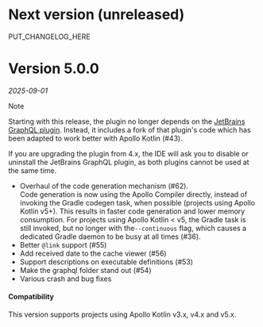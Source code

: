 # Next version (unreleased)

PUT_CHANGELOG_HERE

# Version 5.0.0

_2025-09-01_

> [!NOTE]
> Starting with this release, the plugin no longer depends on the [JetBrains GraphQL plugin](https://plugins.jetbrains.com/plugin/8097-graphql).
> Instead, it includes a fork of that plugin's code which has been adapted to work better with Apollo Kotlin (#43).
>
> If you are upgrading the plugin from 4.x, the IDE will ask you to disable or uninstall the JetBrains GraphQL plugin,
> as both plugins cannot be used at the same time.

- Overhaul of the code generation mechanism (#62).<br>
  Code generation is now using the Apollo Compiler directly, instead of
  invoking the Gradle codegen task, when possible (projects using Apollo Kotlin v5+). This results in faster code generation
  and lower memory consumption. For projects using Apollo Kotlin < v5, the Gradle task is still invoked, but no longer with
  the`--continuous` flag, which causes a dedicated Gradle daemon to be busy at all times (#36).
- Better `@link` support (#55)
- Add received date to the cache viewer (#56)
- Support descriptions on executable definitions (#53)
- Make the graphql folder stand out (#54)
- Various crash and bug fixes

#### Compatibility

This version supports projects using Apollo Kotlin v3.x, v4.x and v5.x.
